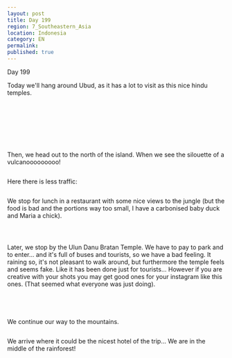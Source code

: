```yaml
---
layout: post
title: Day 199
region: 7_Southeastern_Asia
location: Indonesia
category: EN
permalink:
published: true
---
```


Day 199

Today we'll hang around Ubud, as it has a lot to visit as this nice hindu temples.

<p><a
href="https://lh3.googleusercontent.com/PWj6P6BgmaVfHV4QLTFBDix5mdkLiD-w9mnVmLSXMEy6R4f2JntBy2pTbrhYuNpWloBPUSRzgdHjl7yIkbfW054yehLUT4BTX9LTHWy_shRc4MaC-mPkAOSMSh2r7E-Qc2Rak5MiLUcvZl2fcJYl7h1jdJa2OayCzUnKh5K5WxwtIgQ3qworhDZ5CcG66K5G0lrSbO6A-9ml3N1LOZ6WV7YF9xbSwi0zg3hJT9A9VH2zanwM1NM7zg0fLTlC4KBCB_Na7cYdCvqABl08xzNlUtJ44JMS_w7oFsFeuzk1L5uTBSAFvMZPDHL4IvDQpc8mcXdhbdHdWNr3XwmixNQYm4w4Y1-SY56uw7VK2gAKWh27Kp19vpKsh7gAQNVz9NcfInih7IrgZ9V_y0Q9XtAJPUCWOHNh0vMmylE8UDF9Mo8sJTQmgQDZ7hQ94jx0TF7Vc5jWWDz4ZL54ktO5fhdvATFxpRtbZTDfmYollcRCNh5THCi6V1K4QkXDeZ5PjV0PuxH0V_NLriThiuiv19MZ-ZaYXDBQlsk8nRHGJumsstm6uXE7Hdf2Kk0i2pBvLmzYa5Xccx0QYINLfPC4RCc8UbehtIAWtPoFoPnMEIvpcfvuluFKYTCGJz4A4eWghERgAbtndLBXTPYIHXvTin2TeTEBJsiuGKESZh8x94TZ7LJQ21nJy8b24N1ItDmuQh0st1hcGRGyHO_roOHpY-3SfZgs=w836-h627-no"><img 
src="https://lh3.googleusercontent.com/PWj6P6BgmaVfHV4QLTFBDix5mdkLiD-w9mnVmLSXMEy6R4f2JntBy2pTbrhYuNpWloBPUSRzgdHjl7yIkbfW054yehLUT4BTX9LTHWy_shRc4MaC-mPkAOSMSh2r7E-Qc2Rak5MiLUcvZl2fcJYl7h1jdJa2OayCzUnKh5K5WxwtIgQ3qworhDZ5CcG66K5G0lrSbO6A-9ml3N1LOZ6WV7YF9xbSwi0zg3hJT9A9VH2zanwM1NM7zg0fLTlC4KBCB_Na7cYdCvqABl08xzNlUtJ44JMS_w7oFsFeuzk1L5uTBSAFvMZPDHL4IvDQpc8mcXdhbdHdWNr3XwmixNQYm4w4Y1-SY56uw7VK2gAKWh27Kp19vpKsh7gAQNVz9NcfInih7IrgZ9V_y0Q9XtAJPUCWOHNh0vMmylE8UDF9Mo8sJTQmgQDZ7hQ94jx0TF7Vc5jWWDz4ZL54ktO5fhdvATFxpRtbZTDfmYollcRCNh5THCi6V1K4QkXDeZ5PjV0PuxH0V_NLriThiuiv19MZ-ZaYXDBQlsk8nRHGJumsstm6uXE7Hdf2Kk0i2pBvLmzYa5Xccx0QYINLfPC4RCc8UbehtIAWtPoFoPnMEIvpcfvuluFKYTCGJz4A4eWghERgAbtndLBXTPYIHXvTin2TeTEBJsiuGKESZh8x94TZ7LJQ21nJy8b24N1ItDmuQh0st1hcGRGyHO_roOHpY-3SfZgs=w836-h627-no" class="oversize" alt=""></a></p>

<p><a
href="https://lh3.googleusercontent.com/FoGfBsLQtfXGqODSAxmm7R0Zfw-8XfuV-C5BmuBpn2E4z2N_a5t0MoN9MOwwkZyeb9qYfulwtiZnNYn-pxV7ejwF2esY-lw3wapfFWorzHh8p_E3e3t6vjtmXIBzEKdEkT3BsfTuQmwVBhQ2bienOQ3DK9scHz4IZMA5dkmI8D9rxGTQAvGlfw-bpyjlmPv0Nnjwq2XF6_TebhkAcCznrtdoL1vDoC0ok-9aUlevsyMGkWyeONCfKc5eBmS6ZEtZ_5BxVwaTKnaRlgAjQ8lkht5uClMwRxRarTrcYLoScwDAgKs5JFnBvFbQA2_gJ7LCDK65_c-CWQCbOjgNs4M80bsXgSEstBfGLsWNB1tEZL6f8NImDUFoQz2cSuiQCvixC8yvzd93QcjIT5JgzJhr_zP5yy0CsBKZOXqc01ooowvd1anBWPJvLzgRRooF_g1WIz5DdNk8rxTSZL__9H8IGesBEcOBSKwGOPVjw0Ig3vZCrzQxkZxa1UkMUs8OQmL686rkSyRfnNHxVErjdi0_THtuG1ePhZSI_9_TP6aMMX0g_arvhJWFYRxs-qKVqBEK7BMZgeqHB7UfV01kbFp-CBdC2_SghevlXpxPmPij4aVPqlj8GkE3eNrESJxpFDb0QyFCWHXcwTi3G6tQNSS6Lwnv559Pb1bB-Ns_AY0mDynGGvCSXXuGb2Z-9HeJI2rMVL-o06Gk92VSAqa0fBwkn3eAbw=w669-h502-no"><img 
src="https://lh3.googleusercontent.com/FoGfBsLQtfXGqODSAxmm7R0Zfw-8XfuV-C5BmuBpn2E4z2N_a5t0MoN9MOwwkZyeb9qYfulwtiZnNYn-pxV7ejwF2esY-lw3wapfFWorzHh8p_E3e3t6vjtmXIBzEKdEkT3BsfTuQmwVBhQ2bienOQ3DK9scHz4IZMA5dkmI8D9rxGTQAvGlfw-bpyjlmPv0Nnjwq2XF6_TebhkAcCznrtdoL1vDoC0ok-9aUlevsyMGkWyeONCfKc5eBmS6ZEtZ_5BxVwaTKnaRlgAjQ8lkht5uClMwRxRarTrcYLoScwDAgKs5JFnBvFbQA2_gJ7LCDK65_c-CWQCbOjgNs4M80bsXgSEstBfGLsWNB1tEZL6f8NImDUFoQz2cSuiQCvixC8yvzd93QcjIT5JgzJhr_zP5yy0CsBKZOXqc01ooowvd1anBWPJvLzgRRooF_g1WIz5DdNk8rxTSZL__9H8IGesBEcOBSKwGOPVjw0Ig3vZCrzQxkZxa1UkMUs8OQmL686rkSyRfnNHxVErjdi0_THtuG1ePhZSI_9_TP6aMMX0g_arvhJWFYRxs-qKVqBEK7BMZgeqHB7UfV01kbFp-CBdC2_SghevlXpxPmPij4aVPqlj8GkE3eNrESJxpFDb0QyFCWHXcwTi3G6tQNSS6Lwnv559Pb1bB-Ns_AY0mDynGGvCSXXuGb2Z-9HeJI2rMVL-o06Gk92VSAqa0fBwkn3eAbw=w669-h502-no" class="oversize" alt=""></a></p>

<p><a
href="https://lh3.googleusercontent.com/v28_MkGHKHDvHVK09xDrucug7j6d48J6kHSIMyVfwqavBMyA4XtzqnxfH8Pp_K7nmKik_2o75z7ro9zZYGJsVTCQj3CRcLm-1BpoXw4xUMx8GaPqsx_4n_ux81wNBl9kBZt2OnK8QNZbwKQ6u0fHF0pCo4NiUfKw2J6nFmeDmyQKqzrneqoTYg8Cp1ut7-IZEA9tg-xWHGNCdXQMqgaJ-jPWZdG1b9F3nyhZCGqKJHCGe4h4xYlxSq0mPWu1fIy3xJ0aHjMtoTUbKyMGmI2Pj1ZrQTPt-wXpvlTt0g8ibQDcCLYTQABKTtIIllMuKZTgvbM9zWriFRlCYdbVkiS89EVWGXa0M3rENFxbl61NRYYWT1Esegsk_h02RDjWGqDryoZm-9o3XYlUJgozIfFGl8pID5v2OAQZXf3zTyPeQTTV-R9hFpEDZqVAnCY-pga0L4jHwzSEwztWKc-tySHn-qnPSh00te0kkHoqxaPd5es4oKcTPibWxy3GrjM7XBdZE9RRE0PCWTmhFLqhq1xwXBUBAH9odXsYpb-ux9mu_7OdLvn7nQdDarxpGztCCfSYrlfbZA6iJ6O9OrHp9RtIjjbfl08gzTAXy-WQp3PYX5TxmK4UBY_CPaxpixXZq-qFqL8Xv-DI5H_hoW-4Lj4IB_zWE7By72HsxaP8GJSV98DYmEqEDoVSuHOMYwmSGDskPo7WQSppzxtmdSKFREq5kyvIpg=w669-h502-no"><img 
src="https://lh3.googleusercontent.com/v28_MkGHKHDvHVK09xDrucug7j6d48J6kHSIMyVfwqavBMyA4XtzqnxfH8Pp_K7nmKik_2o75z7ro9zZYGJsVTCQj3CRcLm-1BpoXw4xUMx8GaPqsx_4n_ux81wNBl9kBZt2OnK8QNZbwKQ6u0fHF0pCo4NiUfKw2J6nFmeDmyQKqzrneqoTYg8Cp1ut7-IZEA9tg-xWHGNCdXQMqgaJ-jPWZdG1b9F3nyhZCGqKJHCGe4h4xYlxSq0mPWu1fIy3xJ0aHjMtoTUbKyMGmI2Pj1ZrQTPt-wXpvlTt0g8ibQDcCLYTQABKTtIIllMuKZTgvbM9zWriFRlCYdbVkiS89EVWGXa0M3rENFxbl61NRYYWT1Esegsk_h02RDjWGqDryoZm-9o3XYlUJgozIfFGl8pID5v2OAQZXf3zTyPeQTTV-R9hFpEDZqVAnCY-pga0L4jHwzSEwztWKc-tySHn-qnPSh00te0kkHoqxaPd5es4oKcTPibWxy3GrjM7XBdZE9RRE0PCWTmhFLqhq1xwXBUBAH9odXsYpb-ux9mu_7OdLvn7nQdDarxpGztCCfSYrlfbZA6iJ6O9OrHp9RtIjjbfl08gzTAXy-WQp3PYX5TxmK4UBY_CPaxpixXZq-qFqL8Xv-DI5H_hoW-4Lj4IB_zWE7By72HsxaP8GJSV98DYmEqEDoVSuHOMYwmSGDskPo7WQSppzxtmdSKFREq5kyvIpg=w669-h502-no" class="oversize" alt=""></a></p>

<p><a
href="https://lh3.googleusercontent.com/-BJXNfYjojP7L20FjvP55z56MOS3OYemrKHH4tkc7KaTxokVrwRNxLOvmPwBHRLSBPGHtuEfd0x3mCXeI5VW3T8ahWDfG-5vcUHHOH-hCcavcI5NTyf7a-xErwcxxRzSxR7kh5u_eAG0qQI8KC_VxjteQA69SVWPiA-EQO1fDCk6do8XWVPOP1chpb-7wHSQQ8Ce488ktm2mkAjl8bkqVCz-A6r8df1upvkc8IE0GqjnzLee1XbWy-c1eFnaXR85g-XMVYLgx4WD4Nh20GYxikfKxAHJ0j8Uht1NXnlJpJeXymuZ8W3LhkUMrVc-p5NmA3zq3JKT58l-NlUMpPXNtHpHNL9qTFdfP9OqpoxwEfOF1NW21a6NtFdxPw4V3kIaHmdKcdstQzhMx7mocvCbUO5-knJq7T91fD7O9MhkakxL2-eUHiHm4xmLHyEJgiw_bp-9qXkVV5tBJrTtaOv30Ve9-FDuOAbypTOzsgp-zYrFhlDgSdqfkEAY2biC7Gvya0cgeWeQz_ZVKAKkMOkfS46_bkhbc6ycR4cBNHDemNBSA3U7KgxG7-MGrbRIbv29zRqC-C2KwMfwNbeWuxJTnzT2fE7aswb3Zhsx22eX8kLnyvuTS_yMxs-K37xuXwRNNVj7EUs_GLYdDiHeudGcSnlVs55gqE5TfVBsVif6owOki3F5FDizxNVh0rX2PzTEgvmG4IVwznBSD3NMHAARPK_KMQ=w471-h627-no"><img 
src="https://lh3.googleusercontent.com/-BJXNfYjojP7L20FjvP55z56MOS3OYemrKHH4tkc7KaTxokVrwRNxLOvmPwBHRLSBPGHtuEfd0x3mCXeI5VW3T8ahWDfG-5vcUHHOH-hCcavcI5NTyf7a-xErwcxxRzSxR7kh5u_eAG0qQI8KC_VxjteQA69SVWPiA-EQO1fDCk6do8XWVPOP1chpb-7wHSQQ8Ce488ktm2mkAjl8bkqVCz-A6r8df1upvkc8IE0GqjnzLee1XbWy-c1eFnaXR85g-XMVYLgx4WD4Nh20GYxikfKxAHJ0j8Uht1NXnlJpJeXymuZ8W3LhkUMrVc-p5NmA3zq3JKT58l-NlUMpPXNtHpHNL9qTFdfP9OqpoxwEfOF1NW21a6NtFdxPw4V3kIaHmdKcdstQzhMx7mocvCbUO5-knJq7T91fD7O9MhkakxL2-eUHiHm4xmLHyEJgiw_bp-9qXkVV5tBJrTtaOv30Ve9-FDuOAbypTOzsgp-zYrFhlDgSdqfkEAY2biC7Gvya0cgeWeQz_ZVKAKkMOkfS46_bkhbc6ycR4cBNHDemNBSA3U7KgxG7-MGrbRIbv29zRqC-C2KwMfwNbeWuxJTnzT2fE7aswb3Zhsx22eX8kLnyvuTS_yMxs-K37xuXwRNNVj7EUs_GLYdDiHeudGcSnlVs55gqE5TfVBsVif6owOki3F5FDizxNVh0rX2PzTEgvmG4IVwznBSD3NMHAARPK_KMQ=w471-h627-no" class="oversize" alt=""></a></p>

<p><a
href="https://lh3.googleusercontent.com/-xUGT9VE9hD3WubShcOXV2SyoCF5LLCVL5A-fDEU6psUtcoHH0rUfueY-n5WC1w_6MDOcYFaD6780HqA-85BiJ5kAuonP8Xt993CpPseoNEvbRtEU1uYAdjrKDO7QtX00gbex-huWzN98yXtDt4EDqbGsT_fsWs6LoQ83v54TS_DMl0qIjZGyG7fdP_LvPTcYOUBNI03XDuc-YXV7T3EqoEcsIACYybrNVinlI4vmztOzizmMhjFuW721Yjt25dAj4tv5bMfys53KG1cBLvoYjU454mpVTXj6ZnwKC6bbk7KK4Ob50wFvYYdoghTjhRMGL3-CTEkasc7Y-ZZOPfpkqJHVQmeOoP2OwdetImUAoO0hYk_XpvNq1VjgK3oHypWVnuHvONftUsDzxBryh159PewUfYJ8m0NfjIB1DSbYxcV5ecV2T3d2KU4pNzbnDYdla_B-4q0yN6nbkE5KXn6Rbnz7SnaRKvhLOfk_0NakN646VtkS_1AqtdFlrQrNjY-Kym2NuW0z5qql9jtE15nGT7mIMs6JMMqczpRFKtlDIdKEf19bPtr_I81CYUy2xiwfPjaLDGLontplWPGIQKMyOcAc6gBk-Ne_Amu7nfvePscE4SjBCpblF5PBUHALjZtLFwWCXglqzH7Hq3J_3GoPfF3nuyBBT64Ct2Gmva07kOnKcSbzf6mMpHGZlrAKYzDWOAVA0x9UsSpxdROPO-Pp36WLQ=w836-h627-no"><img 
src="https://lh3.googleusercontent.com/-xUGT9VE9hD3WubShcOXV2SyoCF5LLCVL5A-fDEU6psUtcoHH0rUfueY-n5WC1w_6MDOcYFaD6780HqA-85BiJ5kAuonP8Xt993CpPseoNEvbRtEU1uYAdjrKDO7QtX00gbex-huWzN98yXtDt4EDqbGsT_fsWs6LoQ83v54TS_DMl0qIjZGyG7fdP_LvPTcYOUBNI03XDuc-YXV7T3EqoEcsIACYybrNVinlI4vmztOzizmMhjFuW721Yjt25dAj4tv5bMfys53KG1cBLvoYjU454mpVTXj6ZnwKC6bbk7KK4Ob50wFvYYdoghTjhRMGL3-CTEkasc7Y-ZZOPfpkqJHVQmeOoP2OwdetImUAoO0hYk_XpvNq1VjgK3oHypWVnuHvONftUsDzxBryh159PewUfYJ8m0NfjIB1DSbYxcV5ecV2T3d2KU4pNzbnDYdla_B-4q0yN6nbkE5KXn6Rbnz7SnaRKvhLOfk_0NakN646VtkS_1AqtdFlrQrNjY-Kym2NuW0z5qql9jtE15nGT7mIMs6JMMqczpRFKtlDIdKEf19bPtr_I81CYUy2xiwfPjaLDGLontplWPGIQKMyOcAc6gBk-Ne_Amu7nfvePscE4SjBCpblF5PBUHALjZtLFwWCXglqzH7Hq3J_3GoPfF3nuyBBT64Ct2Gmva07kOnKcSbzf6mMpHGZlrAKYzDWOAVA0x9UsSpxdROPO-Pp36WLQ=w836-h627-no" class="oversize" alt=""></a></p>

<p><a
href="https://lh3.googleusercontent.com/ncdbe6JHB0sv8RqT0lmzOFHRm0zXHW7CN0wH2LnIPuLs0GnWgd6OOW4IRb4-BUibhZ91H8KyDYwVvNeww_HYltI5NqeauxcGlpr40Jv1sQ9v3WD6F2So0HqsQujfjDrAjBISe1RTlY1rsXWKvKTIE2XUEc3-9JtGYYrGlKvUeKB5p3IIVW3k77VzmlHYS4p5YWHyZ27WpblTpwfAiKG5Wy2dNWA6O8PRbVEzwgWvrg9aBFQEjlcEXUDKbLCKaPJLraE5QJQpxRkKXpmq_IcPJ6G2WCJKMg2pTqRpb0_wNV9ju6NHtADEdu_Y42PWp4NQQu9yx1InUrVsLX0NLJvc1QQVcmS8hCWdd_HicKeDErpUs4JR-oxkSD-vH1F2H-aLl1XR6-hR7WXhAI-Z4MVjp-RF11QTt7SNgEreWP5W5hG7TW9-GxFsFUF9v18p5GPIJDxYAdsepUcdZ93dWfNMIqHaA7VqiVXGuy1_yX4blDAgcG3DdJCOeQvuBP9veTHKi_NWbbP-MMRDFi7GWMOwLwrXVZEUQeF3gPbdm75Y5XYdWkiC388O7WAq6m80BKHDYfL_1GuZYG_66_chxjtZhV35OWDEt-1gXuqg1HHoVZ6oEsUOI_CF4jx_daQ-X1OAiA5gpIEsqtC7Xn72upLJKOH8yfrRQZ0gkrviOTa9_IEk6wc8cEUOlp8Rxn9wuE72VHmt2Jut_DoWeUjEUScepw3Nhg=w836-h627-no"><img 
src="https://lh3.googleusercontent.com/ncdbe6JHB0sv8RqT0lmzOFHRm0zXHW7CN0wH2LnIPuLs0GnWgd6OOW4IRb4-BUibhZ91H8KyDYwVvNeww_HYltI5NqeauxcGlpr40Jv1sQ9v3WD6F2So0HqsQujfjDrAjBISe1RTlY1rsXWKvKTIE2XUEc3-9JtGYYrGlKvUeKB5p3IIVW3k77VzmlHYS4p5YWHyZ27WpblTpwfAiKG5Wy2dNWA6O8PRbVEzwgWvrg9aBFQEjlcEXUDKbLCKaPJLraE5QJQpxRkKXpmq_IcPJ6G2WCJKMg2pTqRpb0_wNV9ju6NHtADEdu_Y42PWp4NQQu9yx1InUrVsLX0NLJvc1QQVcmS8hCWdd_HicKeDErpUs4JR-oxkSD-vH1F2H-aLl1XR6-hR7WXhAI-Z4MVjp-RF11QTt7SNgEreWP5W5hG7TW9-GxFsFUF9v18p5GPIJDxYAdsepUcdZ93dWfNMIqHaA7VqiVXGuy1_yX4blDAgcG3DdJCOeQvuBP9veTHKi_NWbbP-MMRDFi7GWMOwLwrXVZEUQeF3gPbdm75Y5XYdWkiC388O7WAq6m80BKHDYfL_1GuZYG_66_chxjtZhV35OWDEt-1gXuqg1HHoVZ6oEsUOI_CF4jx_daQ-X1OAiA5gpIEsqtC7Xn72upLJKOH8yfrRQZ0gkrviOTa9_IEk6wc8cEUOlp8Rxn9wuE72VHmt2Jut_DoWeUjEUScepw3Nhg=w836-h627-no" class="oversize" alt=""></a></p>

<p><a
href="https://lh3.googleusercontent.com/aP02ZOv_3lcZAWoIt27SAXIc0lCP4sqLO6efUQajaZcZvK6N7rVEKJzomVlPgpDWBjkUtAPtN4ExUAHcA0MdlXzGiniQ0XBAf1x96v3vE3i-t_0olvatKT6knmnw9Agr-LfDNjj30kss2jO7Dc4Vzt-uqYp7pAZ0T6tVB0dkHNxq7DmikS1YMXqvk9QF819s2yW_5eNHiRdRZI_EQWhufAbaffz9yk4L0ZP29gWdPTPhxlQW7gLvP8ct-D4TXxKgbzgz8uz0Zb_r6gwPcpcIU0XAqLeWPJDWe2BM-PDtW9aNkCB0B9THk8qTV5ayQ3kRCLy-Xf1CVyaMARgJLbEbmMchQSWJinn4fVe1KOAAcJMd6x4eCTXBoq6qlJdJ9Bydm1V-HhUNghxdqLdFYUFI3tOb4-FyQzovYlu1N4KThj7sv2rzs2wdW-xFIVKNzP7HVj_wOmklyCIvn-Iwv1gcXl4sQz2iwXxknvpX51nGyCuv_n-vUKT1g915A_G2mt2Mhxj3tzUGm_sb5A_hdROF1Cvwzbpi_IJ6qnYk4u7PJhVi8pGJeaLRb3wGNp1CX9Wb9CbN-wXEl9CYhV2CRUPsdAtD3EX9nwOOibhCcdcX3aYdVMJ93PZkW3weqUBG74kHhvEpxPmzCo_ONc3g6Mljsy-VL52A-ZNoiSw4Nu_jcMK0UOVBpY63w5o0xK5iLL-ZjMxVjNd6i3RI3tVrnyQEi2fZbQ=w836-h627-no"><img 
src="https://lh3.googleusercontent.com/aP02ZOv_3lcZAWoIt27SAXIc0lCP4sqLO6efUQajaZcZvK6N7rVEKJzomVlPgpDWBjkUtAPtN4ExUAHcA0MdlXzGiniQ0XBAf1x96v3vE3i-t_0olvatKT6knmnw9Agr-LfDNjj30kss2jO7Dc4Vzt-uqYp7pAZ0T6tVB0dkHNxq7DmikS1YMXqvk9QF819s2yW_5eNHiRdRZI_EQWhufAbaffz9yk4L0ZP29gWdPTPhxlQW7gLvP8ct-D4TXxKgbzgz8uz0Zb_r6gwPcpcIU0XAqLeWPJDWe2BM-PDtW9aNkCB0B9THk8qTV5ayQ3kRCLy-Xf1CVyaMARgJLbEbmMchQSWJinn4fVe1KOAAcJMd6x4eCTXBoq6qlJdJ9Bydm1V-HhUNghxdqLdFYUFI3tOb4-FyQzovYlu1N4KThj7sv2rzs2wdW-xFIVKNzP7HVj_wOmklyCIvn-Iwv1gcXl4sQz2iwXxknvpX51nGyCuv_n-vUKT1g915A_G2mt2Mhxj3tzUGm_sb5A_hdROF1Cvwzbpi_IJ6qnYk4u7PJhVi8pGJeaLRb3wGNp1CX9Wb9CbN-wXEl9CYhV2CRUPsdAtD3EX9nwOOibhCcdcX3aYdVMJ93PZkW3weqUBG74kHhvEpxPmzCo_ONc3g6Mljsy-VL52A-ZNoiSw4Nu_jcMK0UOVBpY63w5o0xK5iLL-ZjMxVjNd6i3RI3tVrnyQEi2fZbQ=w836-h627-no" class="oversize" alt=""></a></p>

<p><a
href="https://lh3.googleusercontent.com/2677DpmtMw2vr0bCsBONiomtI8abea_Ms5bskgcx1xzMZCnJ8GnSrbJEMEBI0oRE26zE3FNKPWFyDXsAQ4B-qyXG83QIImPnSHDlyex4-O2ao5GLek1pMvuWd3wBZ2r5r4ssSoj7xIyTe0lBLSjqUebWsNSEMPpcZVSlpEdFivabhXP4vz9CqBRNlP_2TLxzWU1h1j2pJcQcT-T7rsstpeNqT25O8fIDq5yCoLXkGtrcF_W1ANiOWBBSFgrsL0hgSiV3QxvIl77uir7ofCsiIgGg-nPi4BFbH25S7cshVGrRfGohfS7bBm_UobTQxzHxWr0ZTwdhFz9PlUTKyrqWeEh4nU-zvLkyH3hzK6K8IYGZJD_cjopF1xuBxV4MXawXDuzF7h1blUKDmrr2TwJV3DkvxhsKQOjUTlqFy8SI1DQPElM5KA14bjxpUvCkAF13K3eVNlU78htfSd2uUpqJsPqKs20TLBUO-d1XLJ85b20eXxTCuBYo-BJ5ZQU0KrMbWxR6uUJFBgLVgj8_skMg35rs_z_5Nieu_BE3fp1n00ibc2lspAlqRJmk05gbhexe1RDyfVpuT2l8O1GNumdF0pkK2TYTo8HF2Q4xp9TQHkQwWxutRYPTpSSdzV5FkkOS6LR69SGogtKCh6epFVAk9ES-ZZz4eZCjpblgVww8jtsuesm9HQkvvh3gMEuCI6csA12AEqiGlJcaNrSGWim3sogvBg=w471-h627-no"><img 
src="https://lh3.googleusercontent.com/2677DpmtMw2vr0bCsBONiomtI8abea_Ms5bskgcx1xzMZCnJ8GnSrbJEMEBI0oRE26zE3FNKPWFyDXsAQ4B-qyXG83QIImPnSHDlyex4-O2ao5GLek1pMvuWd3wBZ2r5r4ssSoj7xIyTe0lBLSjqUebWsNSEMPpcZVSlpEdFivabhXP4vz9CqBRNlP_2TLxzWU1h1j2pJcQcT-T7rsstpeNqT25O8fIDq5yCoLXkGtrcF_W1ANiOWBBSFgrsL0hgSiV3QxvIl77uir7ofCsiIgGg-nPi4BFbH25S7cshVGrRfGohfS7bBm_UobTQxzHxWr0ZTwdhFz9PlUTKyrqWeEh4nU-zvLkyH3hzK6K8IYGZJD_cjopF1xuBxV4MXawXDuzF7h1blUKDmrr2TwJV3DkvxhsKQOjUTlqFy8SI1DQPElM5KA14bjxpUvCkAF13K3eVNlU78htfSd2uUpqJsPqKs20TLBUO-d1XLJ85b20eXxTCuBYo-BJ5ZQU0KrMbWxR6uUJFBgLVgj8_skMg35rs_z_5Nieu_BE3fp1n00ibc2lspAlqRJmk05gbhexe1RDyfVpuT2l8O1GNumdF0pkK2TYTo8HF2Q4xp9TQHkQwWxutRYPTpSSdzV5FkkOS6LR69SGogtKCh6epFVAk9ES-ZZz4eZCjpblgVww8jtsuesm9HQkvvh3gMEuCI6csA12AEqiGlJcaNrSGWim3sogvBg=w471-h627-no" class="oversize" alt=""></a></p>

Then, we head out to the north of the island. When we see the silouette of a vulcanooooooooo!

<p><a
href="https://lh3.googleusercontent.com/GPJEJxYw7DqaqesSo3HroCwWofdAhCipVs94YZnGbzQMnJ4WV1u_aNPW8ByAlnoMDKBrumxm3TTuVBfDcLZW8P6rYRsdcGH1DQ0rf-OcHmtb_oQ2ShlXUoopIJYIJOFl7JddT2KxMChNIc466Fl5i6fwKj6MNfz0Z2rhAj26q5V312Dwc3UDK9mP5fzMyBQBEFo_kxW8t589f7jXHc8sz80xEuox0pCuuZi7dQV9_h5X-jCG6c9kDBiW0K5811xCkVDkceWvNbkYbNvP5VG91e6o0jFKTWrV1KhRSATbPWS5StxTO_oEzgFoeN7CGpoHEpSs8cdKOHmCeqFL8jz2IRaDYdE76Jk8Izt-wUtXxHf8TTGhSTqmdZLn4FMX_4MpcfBHBFAn2UjPHvdBKHJdCRcMzmkLKVjq7bk97nUDGR5wcrFuVjP8Ux5XcYT-VvPgMeVx1gQgiYuLkwJCDpEEXrgPpJsUreD9CCAMVSBR3pm6HKMyXvFLuuvRJq-eJCJzkAGvwXmcgfFlb1L9zRWsXvBtK9EtWa93v-gt7Bv0wq5_LGTFsbPjc9Ayyy6MbPkAV65Dqi456x_qQMSmttJWtvW-LMRShG0IU_WUXfbSoSo38VgW-MnO8-hT0eaW_Uqr-Drc1oRaL49HZbebiXU49lNQYqPS-acOGIBS3CTVXuKOre54LYbiyy21aFPnJN6nuTeMMltVQIjlh2OyTHq2R_nUQQ=w836-h627-no"><img 
src="https://lh3.googleusercontent.com/GPJEJxYw7DqaqesSo3HroCwWofdAhCipVs94YZnGbzQMnJ4WV1u_aNPW8ByAlnoMDKBrumxm3TTuVBfDcLZW8P6rYRsdcGH1DQ0rf-OcHmtb_oQ2ShlXUoopIJYIJOFl7JddT2KxMChNIc466Fl5i6fwKj6MNfz0Z2rhAj26q5V312Dwc3UDK9mP5fzMyBQBEFo_kxW8t589f7jXHc8sz80xEuox0pCuuZi7dQV9_h5X-jCG6c9kDBiW0K5811xCkVDkceWvNbkYbNvP5VG91e6o0jFKTWrV1KhRSATbPWS5StxTO_oEzgFoeN7CGpoHEpSs8cdKOHmCeqFL8jz2IRaDYdE76Jk8Izt-wUtXxHf8TTGhSTqmdZLn4FMX_4MpcfBHBFAn2UjPHvdBKHJdCRcMzmkLKVjq7bk97nUDGR5wcrFuVjP8Ux5XcYT-VvPgMeVx1gQgiYuLkwJCDpEEXrgPpJsUreD9CCAMVSBR3pm6HKMyXvFLuuvRJq-eJCJzkAGvwXmcgfFlb1L9zRWsXvBtK9EtWa93v-gt7Bv0wq5_LGTFsbPjc9Ayyy6MbPkAV65Dqi456x_qQMSmttJWtvW-LMRShG0IU_WUXfbSoSo38VgW-MnO8-hT0eaW_Uqr-Drc1oRaL49HZbebiXU49lNQYqPS-acOGIBS3CTVXuKOre54LYbiyy21aFPnJN6nuTeMMltVQIjlh2OyTHq2R_nUQQ=w836-h627-no" class="oversize" alt=""></a></p>

Here there is less traffic:

<p><a
href="https://lh3.googleusercontent.com/ytsN_FzwlcdkziMDIZOlmudjYuJOVlVz4yzkH6XJ9LeFH-LFopWAwebWJGyyh6oom74UqB3EQFQILNt1r7KRa-eR4xGKItlG8UR_Bn-18G1uNyZIomeqsT-poC-KMrSLdlxmx1eZqmN8ZJoCdH4PassgYNgQnD41ITC4Ob73W6dhCWupjw2VNmRjgR4h-sqYvNXhbjAGu2zHryTdJAUW_GB0pBEPWKe2IE_gerg-JlW9C1CmtyFyeA6bKy3wFh7QHUrFQ8I0irdtWf5-C290FVhrqJ9eeGutBmMZ6zct7tWUkJTF5qeICj9sh0-cdQCUsd_LIo-SZpBvutGJMZOVuGOkT6_Vd6d6TqVMNHeo7k5Vvn2lXyGGlp_LANjOr1BsJZQeggOrleaNsq8jYwYCDCKXQxcGMlHiuhzj67d97ZW5uKPu67C8FXK8pAROqVdmzf3k379Ru6qmwK5q9DZKEfAMdw2QCQ3NFSK2wAWYeXWd1aPXlfNhrggIft-O-PC34H8LaOGex1x9kbSlZyN3Zb4BbbgRFmoA-R3tOQgFyc1TfZxEQ2i5V9NL-PYMGImusTMVpkg2c1Nb3k5yoJF4CaFbksBL1WKqnPYzvU9hoTrqg30EdrcgCWlMTgPvX6BaYHBvLNNtmy5zlplBrzvhowv5L1FaMLY2OB5vVRy-7aN2IUuBOqHsvd6qFr_kU-4dLyJZ7Ui_F8HRo9V7nK6Gt7utog=w669-h502-no"><img 
src="https://lh3.googleusercontent.com/ytsN_FzwlcdkziMDIZOlmudjYuJOVlVz4yzkH6XJ9LeFH-LFopWAwebWJGyyh6oom74UqB3EQFQILNt1r7KRa-eR4xGKItlG8UR_Bn-18G1uNyZIomeqsT-poC-KMrSLdlxmx1eZqmN8ZJoCdH4PassgYNgQnD41ITC4Ob73W6dhCWupjw2VNmRjgR4h-sqYvNXhbjAGu2zHryTdJAUW_GB0pBEPWKe2IE_gerg-JlW9C1CmtyFyeA6bKy3wFh7QHUrFQ8I0irdtWf5-C290FVhrqJ9eeGutBmMZ6zct7tWUkJTF5qeICj9sh0-cdQCUsd_LIo-SZpBvutGJMZOVuGOkT6_Vd6d6TqVMNHeo7k5Vvn2lXyGGlp_LANjOr1BsJZQeggOrleaNsq8jYwYCDCKXQxcGMlHiuhzj67d97ZW5uKPu67C8FXK8pAROqVdmzf3k379Ru6qmwK5q9DZKEfAMdw2QCQ3NFSK2wAWYeXWd1aPXlfNhrggIft-O-PC34H8LaOGex1x9kbSlZyN3Zb4BbbgRFmoA-R3tOQgFyc1TfZxEQ2i5V9NL-PYMGImusTMVpkg2c1Nb3k5yoJF4CaFbksBL1WKqnPYzvU9hoTrqg30EdrcgCWlMTgPvX6BaYHBvLNNtmy5zlplBrzvhowv5L1FaMLY2OB5vVRy-7aN2IUuBOqHsvd6qFr_kU-4dLyJZ7Ui_F8HRo9V7nK6Gt7utog=w669-h502-no" class="oversize" alt=""></a></p>

We stop for lunch in a restaurant with some nice views to the jungle (but the food is bad and the portions way too small, I have a carbonised baby duck and Maria a chick).

<p><a
href="https://lh3.googleusercontent.com/k4u2rk_kbA1UgsL1rYNm6hzqLamxz0Vss-RDse5xBYPSs9Pf8JYuTaMg1Bub8ENbiuZ2q13on6DtahHi8B-Rf1LUET6jkBbQNbcuCK6fGdjsGS0-EUdqZDP5wZqeTYoxUjg1WOavNHlQYGPAP6TJa39UwdHbP3NoFJoO7BM8DQU-YCKEdSJ5bw5wGY7UtMEpncc4IfaRR-s9o3aBTsweOT8UpKkMA64GHUGojvExbUi7Z0wfuv5CN2vJHFCvIjzoet_FQCr_J-MvbX2qTjsVFXF2T5R5fnjkxuRz_rokrlMo9tSP8KkURMuFHZWm1eSD7XIyhy2hu6kClZgpsOmgvwEldNoHw2s_d0TjGaI6kCyYQ4BYy9ESUHgOKYNrZJ0URtVnnAaO3fWYY8YpBC-qB5zwGcUx4w_P-fG4F1OMBFisUdgF5mht_glYqevmeQjM_11AFaX7-Uhrfsx0MNfJScp837h8RXVQX8PQjvesLGkj-gGsOPdg7nfYuAWlWue6oXJfMbzXmzjxdiknbdrOgmk0lTDFgg4CSVzjElfl93ODN78ySG-keZZ1r2SNBaIwp6aC9wfuFUyerOfz8J6Kj_5yjeTxQ2iYgn8Rq_MUnfNRlq0UxKFVhX6fdraZl47Gz3yAI10z4uoOaJshnoLZmLcBIg4f8W_PaWG2YeacB3L6mssGFO9gwSH6I3rQ1mH00wbajf4AmMZ8SelQ2KbsvxpXuA=w836-h627-no"><img 
src="https://lh3.googleusercontent.com/k4u2rk_kbA1UgsL1rYNm6hzqLamxz0Vss-RDse5xBYPSs9Pf8JYuTaMg1Bub8ENbiuZ2q13on6DtahHi8B-Rf1LUET6jkBbQNbcuCK6fGdjsGS0-EUdqZDP5wZqeTYoxUjg1WOavNHlQYGPAP6TJa39UwdHbP3NoFJoO7BM8DQU-YCKEdSJ5bw5wGY7UtMEpncc4IfaRR-s9o3aBTsweOT8UpKkMA64GHUGojvExbUi7Z0wfuv5CN2vJHFCvIjzoet_FQCr_J-MvbX2qTjsVFXF2T5R5fnjkxuRz_rokrlMo9tSP8KkURMuFHZWm1eSD7XIyhy2hu6kClZgpsOmgvwEldNoHw2s_d0TjGaI6kCyYQ4BYy9ESUHgOKYNrZJ0URtVnnAaO3fWYY8YpBC-qB5zwGcUx4w_P-fG4F1OMBFisUdgF5mht_glYqevmeQjM_11AFaX7-Uhrfsx0MNfJScp837h8RXVQX8PQjvesLGkj-gGsOPdg7nfYuAWlWue6oXJfMbzXmzjxdiknbdrOgmk0lTDFgg4CSVzjElfl93ODN78ySG-keZZ1r2SNBaIwp6aC9wfuFUyerOfz8J6Kj_5yjeTxQ2iYgn8Rq_MUnfNRlq0UxKFVhX6fdraZl47Gz3yAI10z4uoOaJshnoLZmLcBIg4f8W_PaWG2YeacB3L6mssGFO9gwSH6I3rQ1mH00wbajf4AmMZ8SelQ2KbsvxpXuA=w836-h627-no" class="oversize" alt=""></a></p>

<p><a
href="https://lh3.googleusercontent.com/yejWDJHnuN7tjS-Nark_DlgpkSnGsRZEIo1cbx6VdaQd-7kkrDxJTwwyOIwctq2iNOusQcESbdHcr5pdv6PrkSnnfcNp1B4yPGETgjXJoW_lYXtwBuJjTDTCchpTGETvZ_ju-eIEjb-VBQxP5XvuuHISgx_Q2N4-ZrLN5LxBNNDMWrTh9upQn4c9ycrnzo0_iXr_0W-bV35JT71DNuPJRR_b2PBq9WcKZuHqh4PbV4sEQIzc__3b7IJLr66hNDMspDnT-gXnoRqSQB5m6CQmKjugkYcgPTKAxNYVLnN1svuZURzXVZQgr0ot5xAREYc1OiIHOBkHeowm8rqs5uF05208AefwFlEACDJzQ625FwxMVvclBt9OHwuJXZjOIvTLqnwYIXcIU63GsqrwgSIu9a4sxP4XjrE_MmXzG6jUJV0Iss3mspWhV6e3VHxaBzJL7a9IxUBcuMtUC_3Y1K1Sb72evJ8RZ6WjFNGLjtnOuqJ81CU2xvCJRzj9KPvWzOkVHe_8c0vFSXxLyXmCBmwqAdJdqKn3MSaWrD3Jov18cC5zFg1BvGwxD3CzcccpEi3VVPS1UQhoI8YolWFLB-Ku64xh04K-1S4MDVEOIjjYmyjuG7LTo0_ViY3H9dSVbAd0_iYqBF56AoFUkvz5gEYLPDCV9M8ccXAVlI5NdoG6H1RX-AOEZwEU0w0jFebA_1M-b6m8GxNbYWd6IYkjnjAxgLhxFg=w836-h627-no"><img 
src="https://lh3.googleusercontent.com/yejWDJHnuN7tjS-Nark_DlgpkSnGsRZEIo1cbx6VdaQd-7kkrDxJTwwyOIwctq2iNOusQcESbdHcr5pdv6PrkSnnfcNp1B4yPGETgjXJoW_lYXtwBuJjTDTCchpTGETvZ_ju-eIEjb-VBQxP5XvuuHISgx_Q2N4-ZrLN5LxBNNDMWrTh9upQn4c9ycrnzo0_iXr_0W-bV35JT71DNuPJRR_b2PBq9WcKZuHqh4PbV4sEQIzc__3b7IJLr66hNDMspDnT-gXnoRqSQB5m6CQmKjugkYcgPTKAxNYVLnN1svuZURzXVZQgr0ot5xAREYc1OiIHOBkHeowm8rqs5uF05208AefwFlEACDJzQ625FwxMVvclBt9OHwuJXZjOIvTLqnwYIXcIU63GsqrwgSIu9a4sxP4XjrE_MmXzG6jUJV0Iss3mspWhV6e3VHxaBzJL7a9IxUBcuMtUC_3Y1K1Sb72evJ8RZ6WjFNGLjtnOuqJ81CU2xvCJRzj9KPvWzOkVHe_8c0vFSXxLyXmCBmwqAdJdqKn3MSaWrD3Jov18cC5zFg1BvGwxD3CzcccpEi3VVPS1UQhoI8YolWFLB-Ku64xh04K-1S4MDVEOIjjYmyjuG7LTo0_ViY3H9dSVbAd0_iYqBF56AoFUkvz5gEYLPDCV9M8ccXAVlI5NdoG6H1RX-AOEZwEU0w0jFebA_1M-b6m8GxNbYWd6IYkjnjAxgLhxFg=w836-h627-no" class="oversize" alt=""></a></p>

<p><a
href="https://lh3.googleusercontent.com/4pfUdINduREr03Mi-R6gbSupYtKK0pEzmR357Qhy8FM4YHO36IcbGWuHWZOjE_LClK7WuYIe2ZO4QdWOTnVn1zgfaMkTd6loXHnpXDV0vS3dmpZkD2p_YNzNk_qenMa6gTwG7iXGCYDGuoro1ndtll0B8s816aXMkh9HqMHrijY_353YdDcVpRzkRdlmJbd-vCkEBcZqgzZs2nlzoWyVx6B4HmybvoAT89udp9jGmhuK0hIZhca-_jil7LhP8IbZxPGx3F-f3StaJ9pawztP4AwQPuqa0PToRXDXXwJ-WTFNCj43TjFzDSYX9Ixl3a7KvlvgT9L3p4NgR1qxZXkpt3Ysc2iN0vgP7EDVYZG5zlxoNxZcf1FUeRWa2vZyJNfyPiJ_Yt8FWERhnBdkGPAzjhrnVdG-QdXmymLyKQNEYBgrNBM--ske8a5qjAJXAPrUHoxoiArmLD7Fbk02PcH28OBaap8-36yrWEEQcryjZ13lMN26TLJudA2j65HlhsKv_C9gES2VoNtC9hUTigPPtGGW2AyZi0Xo0He5w4c1tzOSKwbRmumzAYCXFWRQemBx1fVBjbxzUPHv-zpGe-4Yx9Uf2CUjwdZwQ4v7onT0rUidDVrJC9uKkJAcmssB8FI6ftOtP6behCm1jRjs0ZjLDpZNZKq8fK8HaJCa9Lrto9byIfTDV1J7WIBGaKdOf8mtRMHuvtCjbCaN24qTm1Rx-vcKaA=w836-h627-no"><img 
src="https://lh3.googleusercontent.com/4pfUdINduREr03Mi-R6gbSupYtKK0pEzmR357Qhy8FM4YHO36IcbGWuHWZOjE_LClK7WuYIe2ZO4QdWOTnVn1zgfaMkTd6loXHnpXDV0vS3dmpZkD2p_YNzNk_qenMa6gTwG7iXGCYDGuoro1ndtll0B8s816aXMkh9HqMHrijY_353YdDcVpRzkRdlmJbd-vCkEBcZqgzZs2nlzoWyVx6B4HmybvoAT89udp9jGmhuK0hIZhca-_jil7LhP8IbZxPGx3F-f3StaJ9pawztP4AwQPuqa0PToRXDXXwJ-WTFNCj43TjFzDSYX9Ixl3a7KvlvgT9L3p4NgR1qxZXkpt3Ysc2iN0vgP7EDVYZG5zlxoNxZcf1FUeRWa2vZyJNfyPiJ_Yt8FWERhnBdkGPAzjhrnVdG-QdXmymLyKQNEYBgrNBM--ske8a5qjAJXAPrUHoxoiArmLD7Fbk02PcH28OBaap8-36yrWEEQcryjZ13lMN26TLJudA2j65HlhsKv_C9gES2VoNtC9hUTigPPtGGW2AyZi0Xo0He5w4c1tzOSKwbRmumzAYCXFWRQemBx1fVBjbxzUPHv-zpGe-4Yx9Uf2CUjwdZwQ4v7onT0rUidDVrJC9uKkJAcmssB8FI6ftOtP6behCm1jRjs0ZjLDpZNZKq8fK8HaJCa9Lrto9byIfTDV1J7WIBGaKdOf8mtRMHuvtCjbCaN24qTm1Rx-vcKaA=w836-h627-no" class="oversize" alt=""></a></p>

Later, we stop by the Ulun Danu Bratan Temple. We have to pay to park and to enter... and it's full of buses and tourists, so we have a bad feeling. It raining so, it's not pleasant to walk around, but furthermore the temple feels and seems fake. Like it has been done just for tourists... However if you are creative with your shots you may get good ones for your instagram like this ones. (That seemed what everyone was just doing).

<p><a
href="https://lh3.googleusercontent.com/gzzfeezMKHnmhlSvsLfv3i_3kT7yJCr2qaQnp4agZvaP3oOe_V54St_WmgS4zLEVuK5KGsKp4HuIJx5K1nRE4P7FcVX7HS9n4hrVvDW4F4YSl1ECdZrfmK9LzG4uZnKOl8vFNjl6kHpfbQm_AhGzWRivoxDVyB0Q5IYC49UR6JWt6J2csCcm5pbiEBUIi1EtdUT2sttyGatsQldcAcN-XuEm2sN_DtB63bY9mbZKRaOgX26VC3dT4goZjqAHbdhXpNWjUSEVSI7sEYPM8UO0NdBylj23xWDq7Cu7JcPYt1BfcQjAmr6CsPhjQOC62JFHyd4lRAtEskRLjkM-HLXITmmSTCxW4fSNcpu8hS9Eawn5EaQgHquA2kas4MsvsPMuCoIWc5vxi-YoXE3kGYYZBnsRs9_M9VbWvKAc17OZ6JKkqfG-vwrZT1_M2aNmqPSw1PyPcV6UmvD_uL0IcQ2fZ2FH-ERfz0YJ13pS14BUsjZxjVa9X3n_x38XNHPlS8Ha6aAhwvZO6N7jlA5CYkUQ91qoXUf_Wa2pUZB_3OOLd_6hsQ97xXVcBPuIK1LjnXdof-h0LRfmt1gg0SaOB35Qet4hy39xUBDi_G3UXGNT-dKsnzoKv4z0AAFUSvnB-FWYoTes2oqlPxtfulStW4Kyun9jBbzWYtg7n29255agU9-a6xPxVGoUTjp7DKuQLhsLNFcWJ8eIjeXwCJCR29Kj-3kQTg=w836-h627-no"><img 
src="https://lh3.googleusercontent.com/gzzfeezMKHnmhlSvsLfv3i_3kT7yJCr2qaQnp4agZvaP3oOe_V54St_WmgS4zLEVuK5KGsKp4HuIJx5K1nRE4P7FcVX7HS9n4hrVvDW4F4YSl1ECdZrfmK9LzG4uZnKOl8vFNjl6kHpfbQm_AhGzWRivoxDVyB0Q5IYC49UR6JWt6J2csCcm5pbiEBUIi1EtdUT2sttyGatsQldcAcN-XuEm2sN_DtB63bY9mbZKRaOgX26VC3dT4goZjqAHbdhXpNWjUSEVSI7sEYPM8UO0NdBylj23xWDq7Cu7JcPYt1BfcQjAmr6CsPhjQOC62JFHyd4lRAtEskRLjkM-HLXITmmSTCxW4fSNcpu8hS9Eawn5EaQgHquA2kas4MsvsPMuCoIWc5vxi-YoXE3kGYYZBnsRs9_M9VbWvKAc17OZ6JKkqfG-vwrZT1_M2aNmqPSw1PyPcV6UmvD_uL0IcQ2fZ2FH-ERfz0YJ13pS14BUsjZxjVa9X3n_x38XNHPlS8Ha6aAhwvZO6N7jlA5CYkUQ91qoXUf_Wa2pUZB_3OOLd_6hsQ97xXVcBPuIK1LjnXdof-h0LRfmt1gg0SaOB35Qet4hy39xUBDi_G3UXGNT-dKsnzoKv4z0AAFUSvnB-FWYoTes2oqlPxtfulStW4Kyun9jBbzWYtg7n29255agU9-a6xPxVGoUTjp7DKuQLhsLNFcWJ8eIjeXwCJCR29Kj-3kQTg=w836-h627-no" class="oversize" alt=""></a></p>

<p><a
href="https://lh3.googleusercontent.com/qg42-5tXulGFirsyU048DYzdEohq6VLy7JrdV_QXrANkwPNc4mxLfBv14C5Qx6NtXsFBgyU-eWUzM66IqrTybgA5nDZsjinVujGlPuD3IsswX9ANE8dsozuWHs_5TNEzqc0wKpZdjbHUe0ym-Gt9j03xPrE1_h_VIli6Cu4sst-1cjFJsVG4IN0Kv_vxgn-_k96KLc2_1sOJVsyjOC-Fd76whNgriTAG2Po03mV1YpquQvSvJFu_CKtaXwW3RhW99nqjXDcZq9BAZTY8w3x7RmhzgtIabbJ1PCktEMzk_imfUtY7iq31b3Q8I2jFuC2pcRaVDoNbv59bvDm7zE3LT-4cP-3AAiB5GRwJHKSY8HSiHvnk-vW-1FhlOw79sE6ZSdICkactWddVEmZzQTi4lPfTv6eM9Wpfxz6bHcw2EE205nVARPWZTGVmLz9rmS-H2gMn_5ENj3qw1OxjcvRalPFw8KCWubLbawDGq32ZzRI7uaFLP-W-qZy5h8aDcEfoS0Ye5CkdA5EPaGxOBzqQjGE9sNONdwI4DKZgvs3zMSyIxcptI8ZqyXhGBs0cccGuGoJCQ3zNypj-0edUnIVAiaOhahRcCWDGozjuCQCmK-bk3LbHlZd_hHJl9M-qIvx8Yh8FFOG7iqTPwQ8tPR3i3vPn0YvoWy1PyAyp9B3YNkuXiUrWJX3JrSRAv4ynSelszCRc5Vqzsx_6h7nxYPiGvyDrag=w836-h627-no"><img 
src="https://lh3.googleusercontent.com/qg42-5tXulGFirsyU048DYzdEohq6VLy7JrdV_QXrANkwPNc4mxLfBv14C5Qx6NtXsFBgyU-eWUzM66IqrTybgA5nDZsjinVujGlPuD3IsswX9ANE8dsozuWHs_5TNEzqc0wKpZdjbHUe0ym-Gt9j03xPrE1_h_VIli6Cu4sst-1cjFJsVG4IN0Kv_vxgn-_k96KLc2_1sOJVsyjOC-Fd76whNgriTAG2Po03mV1YpquQvSvJFu_CKtaXwW3RhW99nqjXDcZq9BAZTY8w3x7RmhzgtIabbJ1PCktEMzk_imfUtY7iq31b3Q8I2jFuC2pcRaVDoNbv59bvDm7zE3LT-4cP-3AAiB5GRwJHKSY8HSiHvnk-vW-1FhlOw79sE6ZSdICkactWddVEmZzQTi4lPfTv6eM9Wpfxz6bHcw2EE205nVARPWZTGVmLz9rmS-H2gMn_5ENj3qw1OxjcvRalPFw8KCWubLbawDGq32ZzRI7uaFLP-W-qZy5h8aDcEfoS0Ye5CkdA5EPaGxOBzqQjGE9sNONdwI4DKZgvs3zMSyIxcptI8ZqyXhGBs0cccGuGoJCQ3zNypj-0edUnIVAiaOhahRcCWDGozjuCQCmK-bk3LbHlZd_hHJl9M-qIvx8Yh8FFOG7iqTPwQ8tPR3i3vPn0YvoWy1PyAyp9B3YNkuXiUrWJX3JrSRAv4ynSelszCRc5Vqzsx_6h7nxYPiGvyDrag=w836-h627-no" class="oversize" alt=""></a></p>

<p><a
href="https://lh3.googleusercontent.com/456CnW6T5i9QoOQOCRWmbNFd3CWttsBoGZu6INYzCD2HITcClLA32oL4m18pG0QHRbHz-CirUoT2WUbSJR7VSR482WmKYaiwkKSc362GmQ_8l9jU2gqTCnFMUUzl3xpkTnMTJASKr2WaEDorEaOzbXFQ5Cj-_OQqdu14kHrM3i1I2aGif0VxUgSwVxES3XRBPb0EVxp_H4nriQrLNrSozLqLd6TMkvbBUXvtchsUXRXGnqNIAAfFHRQs1TP6zROMaUPsZpEe3VKD9FA6uJgDDWJYyhtib_cc8iGmeceee94nJ7181kh8-Ze7YXjRxGMhEqKgvPSfF_5pXqiiIvR4vYanoswzOffBNH3MpZHxMeKH1925arN8TUNq3nBZpm79pC_o5LdHy_gZ_gm2SG-ZY2-2RRe_CfGZyPVWskZtHSu_LYG6Bmf8-N09ihXipl-YIFA7AR2URMjgzVfYa6bAmXEvF7p5DANBUQXM9bYbglmYWStKGZn_wx0G8pfwipFVHBr4u6U0Jhkk5ZustNEPL-9Ux6YeYpVMHLknlaLrM0cjM0Da2MzoJjSB_SyFO61N763am4MKMosJVqpsXkT3MItlCvZz1YPittWDAB4z9I8c39InfE6oscNpzaYxKJkKHY44Mou-Mk5hcbHDGQfoGPf2dmmYvrc_lbTQehISQkL8MYNaPI_uWwrXo8-5ffyWwKwqO0-wmqvHfR4ljSSi9kfeug=w836-h627-no"><img 
src="https://lh3.googleusercontent.com/456CnW6T5i9QoOQOCRWmbNFd3CWttsBoGZu6INYzCD2HITcClLA32oL4m18pG0QHRbHz-CirUoT2WUbSJR7VSR482WmKYaiwkKSc362GmQ_8l9jU2gqTCnFMUUzl3xpkTnMTJASKr2WaEDorEaOzbXFQ5Cj-_OQqdu14kHrM3i1I2aGif0VxUgSwVxES3XRBPb0EVxp_H4nriQrLNrSozLqLd6TMkvbBUXvtchsUXRXGnqNIAAfFHRQs1TP6zROMaUPsZpEe3VKD9FA6uJgDDWJYyhtib_cc8iGmeceee94nJ7181kh8-Ze7YXjRxGMhEqKgvPSfF_5pXqiiIvR4vYanoswzOffBNH3MpZHxMeKH1925arN8TUNq3nBZpm79pC_o5LdHy_gZ_gm2SG-ZY2-2RRe_CfGZyPVWskZtHSu_LYG6Bmf8-N09ihXipl-YIFA7AR2URMjgzVfYa6bAmXEvF7p5DANBUQXM9bYbglmYWStKGZn_wx0G8pfwipFVHBr4u6U0Jhkk5ZustNEPL-9Ux6YeYpVMHLknlaLrM0cjM0Da2MzoJjSB_SyFO61N763am4MKMosJVqpsXkT3MItlCvZz1YPittWDAB4z9I8c39InfE6oscNpzaYxKJkKHY44Mou-Mk5hcbHDGQfoGPf2dmmYvrc_lbTQehISQkL8MYNaPI_uWwrXo8-5ffyWwKwqO0-wmqvHfR4ljSSi9kfeug=w836-h627-no" class="oversize" alt=""></a></p>

<p><a
href="https://lh3.googleusercontent.com/q6FGzjsJXDUp0mSU4JIrTTu_54Nn2mByq6V6prWMknoiFfZzbAIvC5wOMkQYVio8Gr53A7Voc0VZUgW5FY3ItL2wbpga0NB1kOPraB34qwtA6wxRxWsqWb1uTDf5jJHzoEP4MSyXz5pKK6l0fryKwE7rTsGTRvEidRtbseCie0NuLQ-ehoIBKoKWlq6emZsxCg5L2yfKdcvaBeZ4z3kf8oFNl-5UIQzYaMhZGbgiOtmz3JbB07gK9hRNIcN2rohZh_MU6ZU96C83O0EcxrlwxsC3YKMET17Te-dBFcP-mowGSY8ZkZclfy72t3M-n3vXxY6l1n3xl3br08TrzBlWFDeRTCiDYgrK-8uuETj7z2-yYU4-kjrJbe8tOraD9ttA0gyplEMXR5YniMNODG97DAH2w8zjjJ2OrFqQPKV4PyOVupWUl8FngwAeZ8k04iqqJAzx4PgQc28WgLERY8rt4pgAZMxZG6qr1wXR_GqINFQOOlA4FV8dMgQ2ZoC7d_izkzmzkYwQcRtqi4xKSMCF0Gvp5av_hU4EVmiegFzIs2z8DdG_a3SGUT3LvcyCG_4AwAr00dX2qqwoGjcNT0rWeX5DOgf_3z9708GbId4k1nEiT2IhRyvYyMTCNzq7jTNha6dVZ3QdxcSkhqQR5zQZ0SEJwJjSf8Q9LNWv62hjwQYsoBuVAV8HwACyTcA0NbPZyXB6dUMAVsOm-TGnxbW5EplsRw=w836-h627-no"><img 
src="https://lh3.googleusercontent.com/q6FGzjsJXDUp0mSU4JIrTTu_54Nn2mByq6V6prWMknoiFfZzbAIvC5wOMkQYVio8Gr53A7Voc0VZUgW5FY3ItL2wbpga0NB1kOPraB34qwtA6wxRxWsqWb1uTDf5jJHzoEP4MSyXz5pKK6l0fryKwE7rTsGTRvEidRtbseCie0NuLQ-ehoIBKoKWlq6emZsxCg5L2yfKdcvaBeZ4z3kf8oFNl-5UIQzYaMhZGbgiOtmz3JbB07gK9hRNIcN2rohZh_MU6ZU96C83O0EcxrlwxsC3YKMET17Te-dBFcP-mowGSY8ZkZclfy72t3M-n3vXxY6l1n3xl3br08TrzBlWFDeRTCiDYgrK-8uuETj7z2-yYU4-kjrJbe8tOraD9ttA0gyplEMXR5YniMNODG97DAH2w8zjjJ2OrFqQPKV4PyOVupWUl8FngwAeZ8k04iqqJAzx4PgQc28WgLERY8rt4pgAZMxZG6qr1wXR_GqINFQOOlA4FV8dMgQ2ZoC7d_izkzmzkYwQcRtqi4xKSMCF0Gvp5av_hU4EVmiegFzIs2z8DdG_a3SGUT3LvcyCG_4AwAr00dX2qqwoGjcNT0rWeX5DOgf_3z9708GbId4k1nEiT2IhRyvYyMTCNzq7jTNha6dVZ3QdxcSkhqQR5zQZ0SEJwJjSf8Q9LNWv62hjwQYsoBuVAV8HwACyTcA0NbPZyXB6dUMAVsOm-TGnxbW5EplsRw=w836-h627-no" class="oversize" alt=""></a></p>

We continue our way to the mountains.

<p><a
href="https://lh3.googleusercontent.com/tCwcG8rYSXfSalT0oWQsE3uvW4JKxWvlPfnd5h-KzKcARDvo39WHxySPw7cpytwao_19uvRgk9lE0tj-5dc7SczRbie9D6Q1LcOZBYgOvFTxIXaqegXEMYOVsWFUQhedP9_qwKIADQ4dhQZqESF4cVhIfjIme33nA_omRhP6K2XxWU5SR2bJBGk7uG2BZtXk_a5vq6-XxNQB8OYzqX6ITB404CLTaK66w40e5WBVHHtv8GUJ0nWBH1J3H8VgHJGdkpSX8KJzwm8tJ7dX3Lh97y5BT9OlauDf12VfWCKWNsf33xInoE25qSROO0hOHbTZPrXjHEVkRgFfKcBvWzibK-or7Qb6m0w2iGvQlWcSJM6jm5JS70B_ag79FJr_c3ksrQNIMliTFzhmNMBh01lQ0mC-zXfz6zAKzP8ObVJ0kJt1E4KKSLd6v4te2A24lqMmToKkAHEK0pjHkUR22miQXnuHidNKvfdhNu5UTccC5dMDu-cfuV2E00CnmX5vuThAzLCm507qsgLD7Dc_WmNyrZQNZTR3F6qurv1xae3PKk4B38tSfzKbeTVzHQIynVn_7x1SEaNdzA_GOMExvetSfNn-8nextrWAC7mvzpB0GzIwTrILHfmExdjP342tCi9byMZgGPPqh0Oro8vIApLKYTD3-2Bjo37sOx7etxOpmSKh0fMqDO8b4Rk9sdX7vS3K0UoYBtuqir6G0KBy3vjM-eZyuw=w867-h627-no"><img 
src="https://lh3.googleusercontent.com/tCwcG8rYSXfSalT0oWQsE3uvW4JKxWvlPfnd5h-KzKcARDvo39WHxySPw7cpytwao_19uvRgk9lE0tj-5dc7SczRbie9D6Q1LcOZBYgOvFTxIXaqegXEMYOVsWFUQhedP9_qwKIADQ4dhQZqESF4cVhIfjIme33nA_omRhP6K2XxWU5SR2bJBGk7uG2BZtXk_a5vq6-XxNQB8OYzqX6ITB404CLTaK66w40e5WBVHHtv8GUJ0nWBH1J3H8VgHJGdkpSX8KJzwm8tJ7dX3Lh97y5BT9OlauDf12VfWCKWNsf33xInoE25qSROO0hOHbTZPrXjHEVkRgFfKcBvWzibK-or7Qb6m0w2iGvQlWcSJM6jm5JS70B_ag79FJr_c3ksrQNIMliTFzhmNMBh01lQ0mC-zXfz6zAKzP8ObVJ0kJt1E4KKSLd6v4te2A24lqMmToKkAHEK0pjHkUR22miQXnuHidNKvfdhNu5UTccC5dMDu-cfuV2E00CnmX5vuThAzLCm507qsgLD7Dc_WmNyrZQNZTR3F6qurv1xae3PKk4B38tSfzKbeTVzHQIynVn_7x1SEaNdzA_GOMExvetSfNn-8nextrWAC7mvzpB0GzIwTrILHfmExdjP342tCi9byMZgGPPqh0Oro8vIApLKYTD3-2Bjo37sOx7etxOpmSKh0fMqDO8b4Rk9sdX7vS3K0UoYBtuqir6G0KBy3vjM-eZyuw=w867-h627-no" class="oversize" alt=""></a></p>

We arrive where it could be the nicest hotel of the trip... We are in the middle of the rainforest!

<p><a
href="https://lh3.googleusercontent.com/xh14kAOCHOhVucvd4J52-t7F25MP1m3yv2EgbR2honVBmOQFoCEN6FodygMN2DHBNcXPF5ZqN72Jz5ZUwX7xamCuxbV8IJ22EPgDp14FF4bLsc0V05DhcXxoZTkBh1J1cKqbfqr9qcsh4hSFVl2fLIzyes5FXYHIf1D1Pdkcjy0HEdoVlfasnXJKu5eb-SE8iS6RBP4TsLimRicEd_21s4rcyw1SqZ6g3mVDvErOYNqZBMyubFnZkikijFAnHEsgIivOX6CDnL4l3JTAu855VVjl6He2EQY0gtm_sY8pm4r8KxXocu6vpmxFtUaFrs7iyNjhjTMC9Cd0ZXCkfyxUxsMNst9JBEQWXbTImAibqgKsm-OpESNiDwzPnJZus_s6y-UWHSnaxq74mFITeua_LQ-qK4Bgz7zU_MKAWIDqti5soRqV5XvWIgTewMZmeQaeCRy2OW8ypB8BSLZJhzETss5hXtLqyqKClg_y8DIZmGyDs0os8QlV_WwsMzA4BBjgVtxDdJeDlwRmNuoQ2S75_6r2iYYeLAbPkTkmUaV4hG7QcfbqmrYX591s8vIrPNBOfMHbNvcK9yFRxFrwal3cr1vvR3YzA01fgUzetX_RjKcsto_ewQdkKtYleTmDRTReZbfYxNqcvf-9fMl_dRAwt8VXN0nDyguJwxHHF0nyUqZmvGtD-UI1JuCIJq4mSDVS3XyYomLBA4hm3N6qqUsexBcRag=w471-h627-no"><img 
src="https://lh3.googleusercontent.com/xh14kAOCHOhVucvd4J52-t7F25MP1m3yv2EgbR2honVBmOQFoCEN6FodygMN2DHBNcXPF5ZqN72Jz5ZUwX7xamCuxbV8IJ22EPgDp14FF4bLsc0V05DhcXxoZTkBh1J1cKqbfqr9qcsh4hSFVl2fLIzyes5FXYHIf1D1Pdkcjy0HEdoVlfasnXJKu5eb-SE8iS6RBP4TsLimRicEd_21s4rcyw1SqZ6g3mVDvErOYNqZBMyubFnZkikijFAnHEsgIivOX6CDnL4l3JTAu855VVjl6He2EQY0gtm_sY8pm4r8KxXocu6vpmxFtUaFrs7iyNjhjTMC9Cd0ZXCkfyxUxsMNst9JBEQWXbTImAibqgKsm-OpESNiDwzPnJZus_s6y-UWHSnaxq74mFITeua_LQ-qK4Bgz7zU_MKAWIDqti5soRqV5XvWIgTewMZmeQaeCRy2OW8ypB8BSLZJhzETss5hXtLqyqKClg_y8DIZmGyDs0os8QlV_WwsMzA4BBjgVtxDdJeDlwRmNuoQ2S75_6r2iYYeLAbPkTkmUaV4hG7QcfbqmrYX591s8vIrPNBOfMHbNvcK9yFRxFrwal3cr1vvR3YzA01fgUzetX_RjKcsto_ewQdkKtYleTmDRTReZbfYxNqcvf-9fMl_dRAwt8VXN0nDyguJwxHHF0nyUqZmvGtD-UI1JuCIJq4mSDVS3XyYomLBA4hm3N6qqUsexBcRag=w471-h627-no" class="oversize" alt=""></a></p>

<p><a
href="https://lh3.googleusercontent.com/7UUDUaxvTtoNNok0uaN4-OdphwyH6gKyLjhx6C2EeCzeETIK3pUhxyrpRQKLJe5jaAM87i7W2hY0LBGDPA1tPaYGwGoUtXnwoTcBrUZdTT0cltsQ80MdVIv1pT2GmHZnn-PLMRtRfywuLJz-6razwC-6OJettojiHL4MfuW4Dakiz-6MJV79cl2lESgcnA3xE9HOuntz9s680zLZNnCcoU9Z0XrfQN85s0dkz2nufzGWQAS9BXsAJ-Snbz-CLJ_6akzMUOIR4ap7GS-Y7uMGwKu_3Os7nmkTq7CGC-Be3xzn1N4fQB2k4AxQUmWcWr1Mm1NOUqqKYzy8sI_nNjhkJzQqWYTQeR1UO3H79RlujY48n_dAvIOx2yqEu8gFXuxzJfzJ8HMMVcflu_a_hId-NrJwawDJz2aF4bzUc1_VWtn_4oFjXRkp2R6_PGNH-bE-IpJ-nIAv1LpPDFdL4oaaKUTZE996FexbYrIyoQ3osIQAcxbwk0JEAGCyNReFP-OyuiBi3SlTY0EoSEY_eJWbP-52kyyfp7pqGLY6rfqY83aV01rffzggJzTGVefe0FS19oELVsTVT__-LTJG2Pjt_cKWp_QekgEAaQAWq4f-D2QOfJPU8Jf7Qx75dxz_qsYe0NaOdhO_Wjjd05wP2GpF1n_xC0E7H3C01YnaYZNTSjjSVhNya_JfFL7Nis145IqM7dwbA3LpSMHsBB0bysmLfCs1Fw=w836-h627-no"><img 
src="https://lh3.googleusercontent.com/7UUDUaxvTtoNNok0uaN4-OdphwyH6gKyLjhx6C2EeCzeETIK3pUhxyrpRQKLJe5jaAM87i7W2hY0LBGDPA1tPaYGwGoUtXnwoTcBrUZdTT0cltsQ80MdVIv1pT2GmHZnn-PLMRtRfywuLJz-6razwC-6OJettojiHL4MfuW4Dakiz-6MJV79cl2lESgcnA3xE9HOuntz9s680zLZNnCcoU9Z0XrfQN85s0dkz2nufzGWQAS9BXsAJ-Snbz-CLJ_6akzMUOIR4ap7GS-Y7uMGwKu_3Os7nmkTq7CGC-Be3xzn1N4fQB2k4AxQUmWcWr1Mm1NOUqqKYzy8sI_nNjhkJzQqWYTQeR1UO3H79RlujY48n_dAvIOx2yqEu8gFXuxzJfzJ8HMMVcflu_a_hId-NrJwawDJz2aF4bzUc1_VWtn_4oFjXRkp2R6_PGNH-bE-IpJ-nIAv1LpPDFdL4oaaKUTZE996FexbYrIyoQ3osIQAcxbwk0JEAGCyNReFP-OyuiBi3SlTY0EoSEY_eJWbP-52kyyfp7pqGLY6rfqY83aV01rffzggJzTGVefe0FS19oELVsTVT__-LTJG2Pjt_cKWp_QekgEAaQAWq4f-D2QOfJPU8Jf7Qx75dxz_qsYe0NaOdhO_Wjjd05wP2GpF1n_xC0E7H3C01YnaYZNTSjjSVhNya_JfFL7Nis145IqM7dwbA3LpSMHsBB0bysmLfCs1Fw=w836-h627-no" class="oversize" alt=""></a></p>






